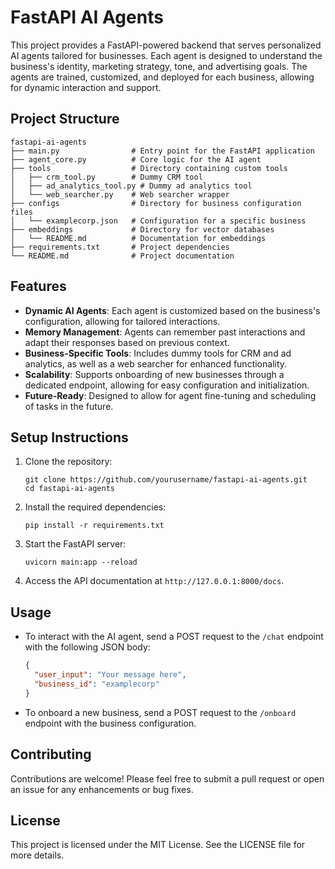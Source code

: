 # FastAPI AI Agents

This project provides a FastAPI-powered backend that serves personalized AI agents tailored for businesses. Each agent is designed to understand the business's identity, marketing strategy, tone, and advertising goals. The agents are trained, customized, and deployed for each business, allowing for dynamic interaction and support.

## Project Structure

```
fastapi-ai-agents
├── main.py                # Entry point for the FastAPI application
├── agent_core.py          # Core logic for the AI agent
├── tools                  # Directory containing custom tools
│   ├── crm_tool.py        # Dummy CRM tool
│   ├── ad_analytics_tool.py # Dummy ad analytics tool
│   └── web_searcher.py    # Web searcher wrapper
├── configs                # Directory for business configuration files
│   └── examplecorp.json   # Configuration for a specific business
├── embeddings             # Directory for vector databases
│   └── README.md          # Documentation for embeddings
├── requirements.txt       # Project dependencies
└── README.md              # Project documentation
```

## Features

- **Dynamic AI Agents**: Each agent is customized based on the business's configuration, allowing for tailored interactions.
- **Memory Management**: Agents can remember past interactions and adapt their responses based on previous context.
- **Business-Specific Tools**: Includes dummy tools for CRM and ad analytics, as well as a web searcher for enhanced functionality.
- **Scalability**: Supports onboarding of new businesses through a dedicated endpoint, allowing for easy configuration and initialization.
- **Future-Ready**: Designed to allow for agent fine-tuning and scheduling of tasks in the future.

## Setup Instructions

1. Clone the repository:
   ```
   git clone https://github.com/yourusername/fastapi-ai-agents.git
   cd fastapi-ai-agents
   ```

2. Install the required dependencies:
   ```
   pip install -r requirements.txt
   ```

3. Start the FastAPI server:
   ```
   uvicorn main:app --reload
   ```

4. Access the API documentation at `http://127.0.0.1:8000/docs`.

## Usage

- To interact with the AI agent, send a POST request to the `/chat` endpoint with the following JSON body:
  ```json
  {
    "user_input": "Your message here",
    "business_id": "examplecorp"
  }
  ```

- To onboard a new business, send a POST request to the `/onboard` endpoint with the business configuration.

## Contributing

Contributions are welcome! Please feel free to submit a pull request or open an issue for any enhancements or bug fixes.

## License

This project is licensed under the MIT License. See the LICENSE file for more details.